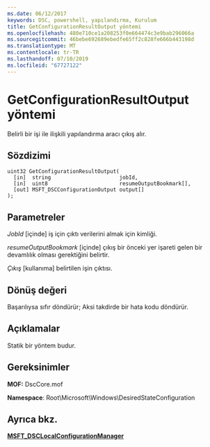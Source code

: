 ```yaml
---
ms.date: 06/12/2017
keywords: DSC, powershell, yapılandırma, Kurulum
title: GetConfigurationResultOutput yöntemi
ms.openlocfilehash: 480e710ce1a208253f0e664474c3e9bab296066a
ms.sourcegitcommit: 46bebe692689ebedfe65ff2c828fe666b443198d
ms.translationtype: MT
ms.contentlocale: tr-TR
ms.lasthandoff: 07/10/2019
ms.locfileid: "67727122"
---
```

# <a name="getconfigurationresultoutput-method"></a>GetConfigurationResultOutput yöntemi

Belirli bir işi ile ilişkili yapılandırma aracı çıkış alır.

## <a name="syntax"></a>Sözdizimi

```mof
uint32 GetConfigurationResultOutput(
  [in]  string                      jobId,
  [in]  uint8                       resumeOutputBookmark[],
  [out] MSFT_DSCConfigurationOutput output[]
);
```

## <a name="parameters"></a>Parametreler

*JobId* \[içinde\] iş için çıktı verilerini almak için kimliği.

*resumeOutputBookmark* \[içinde\] çıkış bir önceki yer işareti gelen bir devamlılık olması gerektiğini belirtir.

*Çıkış* \[kullanıma\] belirtilen işin çıktısı.

## <a name="return-value"></a>Dönüş değeri

Başarılıysa sıfır döndürür; Aksi takdirde bir hata kodu döndürür.

## <a name="remarks"></a>Açıklamalar

Statik bir yöntem budur.

## <a name="requirements"></a>Gereksinimler

**MOF:** DscCore.mof

**Namespace**: Root\Microsoft\Windows\DesiredStateConfiguration

## <a name="see-also"></a>Ayrıca bkz.

[**MSFT_DSCLocalConfigurationManager**](msft-dsclocalconfigurationmanager.md)
